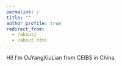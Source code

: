 ```yaml
---
permalink: /
title: ""
author_profile: true
redirect_from: 
  - /about/
  - /about.html
---
```

Hi! I'm OuYangXiuLian from CEIBS in China.